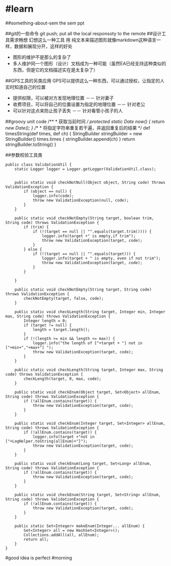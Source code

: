 #learn
=====

##something-about-sem 
the sem ppt

##git的一些命令
git push; put all the local responsoty to the remote
##设计工具需求畅想
幻想这么一种工具 用 纯文本来描述图形就像markdown这种语言一样，数据和展现分开，这样的好处
* 图形的维护不是那么的复杂了
* 多人维护同一个图形（设计）文档成为一种可能（虽然EA已经支持这种类似的东西，但是它的文档描述实在是太复杂了）

##GPS工具的另类应用
GPS可以提供这么一种东西，可以通过授权，让指定的人实时知道自己的位置
* 提供权限，可以被对方发现地理位置 －－ 针对妻子
* 收费项目，可以将自己的位置设置为指定的地理位置 －－ 针对老公
* 可以针对这点来防止孩子丢失 －－ 针对看管小孩子的人

##groovy unit code
    /**
    * 获取当前时间
    */
    protected static Date now() {
        return new Date();
    }
    /**
    * 将指定字符串重复若干遍，并返回重复后的结果
    */
    def timesString(def times, def ch) {
        StringBuilder stringBuilder = new StringBuilder()
        times.times { stringBuilder.append(ch) }
        return stringBuilder.toString()
    }
    
    
##参数校验工具类    
    
    public class ValidationUtil {
        static Logger logger = Logger.getLogger(ValidationUtil.class);
    
    
        public static void checkNotNull(Object object, String code) throws ValidationException {
            if (object == null) {
                logger.info(code);
                throw new ValidationException(null, code);
            }
        }
    
        public static void checkNotEmpty(String target, boolean trim, String code) throws ValidationException {
            if (trim) {
                if (!(target == null || "".equals(target.trim()))) {
                    logger.info(target +" is empty,if trim");
                    throw new ValidationException(target, code);
                }
            } else {
                if (!(target == null || "".equals(target))) {
                    logger.info(target + " is empty, even if not trim");
                    throw new ValidationException(target, code);
                }
            }
    
        }
    
        public static void checkNotEmpty(String target, String code) throws ValidationException {
            checkNotEmpty(target, false, code);
        }
    
        public static void checkLength(String target, Integer min, Integer max, String code) throws ValidationException {
            Integer length = 0;
            if (target != null) {
                length = target.length();
            }
            if (!(length >= min && length <= max)) {
                logger.info("the length of ["+target + "] not in ["+min+","+max+"] ");
                throw new ValidationException(target, code);
            }
        }
    
        public static void checkLength(String target, Integer max, String code) throws ValidationException {
            checkLength(target, 0, max, code);
        }
    
        public static void checkEnum(Object target, Set<Object> allEnum, String code) throws ValidationException {
            if (!allEnum.contains(target)) {
                throw new ValidationException(target, code);
            }
        }
    
        public static void checkEnum(Integer target, Set<Integer> allEnum, String code) throws ValidationException {
            if (!allEnum.contains(target)) {
                logger.info(target +"not in ["+LogHelper.toString(allEnum)+"]");
                throw new ValidationException(target, code);
            }
        }
    
        public static void checkEnum(Long target, Set<Long> allEnum, String code) throws ValidationException {
            if (!allEnum.contains(target)) {
                throw new ValidationException(target, code);
            }
        }
    
        public static void checkEnum(String target, Set<String> allEnum, String code) throws ValidationException {
            if (!allEnum.contains(target)) {
                throw new ValidationException(target, code);
            }
        }
    
        public static Set<Integer> makeEnum(Integer... allEnum) {
            Set<Integer> all = new HashSet<Integer>();
            Collections.addAll(all, allEnum);
            return all;
        }
    }
    

#good idea is perfect
#morning
    
    

    
